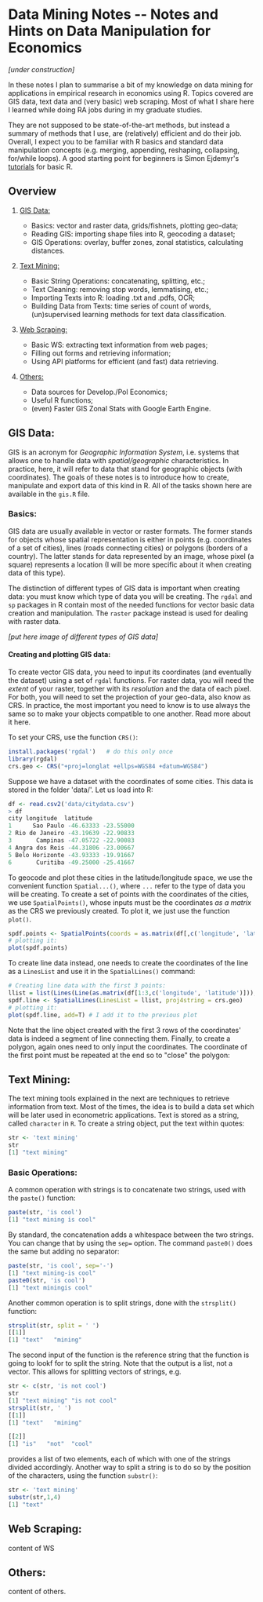 # Data Mining Notes -- Notes and Hints on Data Manipulation for Economics

*[under construction]*

In these notes I plan to summarise a bit of my knowledge on data mining for applications in empirical research in economics using R. Topics covered are GIS data, text data and (very basic) web scraping. Most of what I share here I learned while doing RA jobs during in my graduate studies.

They are not supposed to be state-of-the-art methods, but instead a summary of methods that I use, are (relatively) efficient and do their job. Overall, I expect you to be familiar with R basics and standard data manipulation concepts (e.g. merging, appending, reshaping, collapsing, for/while loops). A good starting point for beginners is Simon Ejdemyr's [tutorials](https://sejdemyr.github.io/r-tutorials/basics/) for basic R.

## Overview

1. [GIS Data:](#gis-data)
    - Basics: vector and raster data, grids/fishnets, plotting geo-data;
    - Reading GIS: importing shape files into R, geocoding a dataset;
    - GIS Operations: overlay, buffer zones, zonal statistics, calculating distances.

2. [Text Mining:](#text-mining)
    - Basic String Operations: concatenating, splitting, etc.;
    - Text Cleaning: removing stop words, lemmatising, etc.;
    - Importing Texts into R: loading .txt and .pdfs, OCR;
    - Building Data from Texts: time series of count of words, (un)supervised learning methods for text data classification.

3. [Web Scraping:](#web-scraping)
    - Basic WS: extracting text information from web pages;
    - Filling out forms and retrieving information;
    - Using API platforms for efficient (and fast) data retrieving.

4. [Others:](#others)
    - Data sources for Develop./Pol Economics;
    - Useful R functions;
    - (even) Faster GIS Zonal Stats with Google Earth Engine.

## GIS Data:

GIS is an acronym for *Geographic Information System*, i.e. systems that allows one to handle data with *spatial/geographic* characteristics. In practice, here, it will refer to data that stand for geographic objects (with coordinates). The goals of these notes is to introduce how to create, manipulate and export data of this kind in R. All of the tasks shown here are available in the `gis.R` file.

### Basics:

GIS data are usually available in vector or raster formats. The former stands for objects whose spatial representation is either in points (e.g. coordinates of a set of cities), lines (roads connecting cities) or polygons (borders of a country). The latter stands for data represented by an image, whose pixel (a square) represents a location (I will be more specific about it when creating data of this type).

The distinction of different types of GIS data is important when creating data: you must know which type of data you will be creating. The `rgdal` and `sp` packages in R contain most of the needed functions for vector basic data creation and manipulation. The `raster` package instead is used for dealing with raster data.

*[put here image of different types of GIS data]*

#### Creating and plotting GIS data:

To create vector GIS data, you need to input its coordinates (and eventually the dataset) using a set of `rgdal` functions. For raster data, you will need the *extent* of your raster, together with its *resolution* and the data of each pixel. For both, you will need to set the projection of your geo-data, also know as CRS. In practice, the most important you need to know is to use always the same so to make your objects compatible to one another. Read more about it here.

To set your CRS, use the function `CRS()`:

```r
install.packages('rgdal')   # do this only once
library(rgdal)
crs.geo <- CRS("+proj=longlat +ellps=WGS84 +datum=WGS84")
```

Suppose we have a dataset with the coordinates of some cities. This data is stored in the folder 'data/'. Let us load into R:

```r
df <- read.csv2('data/citydata.csv')
> df
city longitude  latitude
1      Sao Paulo -46.63333 -23.55000
2 Rio de Janeiro -43.19639 -22.90833
3       Campinas -47.05722 -22.90083
4 Angra dos Reis -44.31806 -23.00667
5 Belo Horizonte -43.93333 -19.91667
6       Curitiba -49.25000 -25.41667
```

To geocode and plot these cities in the latitude/longitude space, we use the convenient function `Spatial...()`, where `...` refer to the type of data you will be creating. To create a set of points with the coordinates of the cities, we use `SpatialPoints()`, whose inputs must be the coordinates *as a matrix*  as the CRS we previously created. To plot it, we just use the function `plot()`.

```r
spdf.points <- SpatialPoints(coords = as.matrix(df[,c('longitude', 'latitude')]), proj4string = crs.geo)
# plotting it:
plot(spdf.points)
```

To create line data instead, one needs to create the coordinates of the line as a `LinesList` and use it in the `SpatialLines()` command:

```r
# Creating line data with the first 3 points:
llist = list(Lines(Line(as.matrix(df[1:3,c('longitude', 'latitude')])), ID = 'id'))
spdf.line <- SpatialLines(LinesList = llist, proj4string = crs.geo)
# plotting it:
plot(spdf.line, add=T) # I add it to the previous plot
```

Note that the line object created with the first 3 rows of the coordinates' data is indeed a segment of line connecting them. Finally, to create a polygon, again ones need to only input the coordinates. The coordinate of the first point must be repeated at the end so to "close" the polygon:



## Text Mining:

The text mining tools explained in the next are techniques to retrieve information from text. Most of the times, the idea is to build a data set which will be later used in econometric applications. Text is stored as a string, called `character` in `R`. To create a string object, put the text within quotes:
```r
str <- 'text mining'
str
[1] "text mining"
```

### Basic Operations:

A common operation with strings is to concatenate two strings, used with the `paste()` function:
```r
paste(str, 'is cool')
[1] "text mining is cool"
```
By standard, the concatenation adds a whitespace between the two strings. You can change that by using the `sep=` option. The command `paste0()` does the same but adding no separator:
```r
paste(str, 'is cool', sep='-')
[1] "text mining-is cool"
paste0(str, 'is cool')
[1] "text miningis cool"
```
Another common operation is to split strings, done with the `strsplit()` function:
```r
strsplit(str, split = ' ')
[[1]]
[1] "text"   "mining"
```
The second input of the function is the reference string that the function is going to lookf for to split the string. Note that the output is a list, not a vector. This allows for splitting vectors of strings, e.g.
```r
str <- c(str, 'is not cool')
str
[1] "text mining" "is not cool"
strsplit(str, ' ')
[[1]]
[1] "text"   "mining"

[[2]]
[1] "is"   "not"  "cool"
```
provides a list of two elements, each of which with one of the strings divided accordingly. Another way to split a string is to do so by the position of the characters, using the function `substr()`:
```r
str <- 'text mining'
substr(str,1,4)
[1] "text"
```


## Web Scraping:

content of WS

## Others:

content of others.
